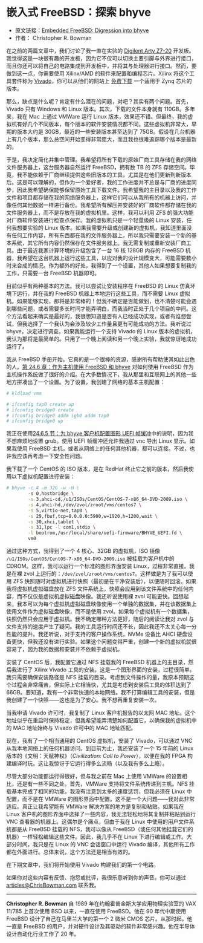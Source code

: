 # 嵌入式 FreeBSD：探索 bhyve

- 原文链接：[Embedded FreeBSD: Digression into bhyve](https://freebsdfoundation.org/our-work/journal/browser-based-edition/kernel-development/embedded-freebsd-digression-into-bhyve/)
- 作者： Christopher R. Bowman

在之前的两篇文章中，我们讨论了我一直在实验的 [Digilent Arty Z7-20](https://digilent.com/shop/arty-z7-zynq-7000-soc-development-board/) 开发板。我觉得这是一块很有趣的开发板，因为它不仅可以切换主要引脚与外界进行接口，而且你还可以将自己的电路集成到开发板中，并将其与处理器进行接口。然而，要做到这一点，你需要使用 Xilinx/AMD 的软件来配置和编程芯片。Xilinx 将这个工具套件称为 [Vivado](https://www.xilinx.com/products/design-tools/vivado.html#editions)，你可以从他们的网站上 [免费下载](https://www.xilinx.com/products/design-tools/vivado/vivado-ml.html) 一个适用于 Zynq 芯片的版本。

那么，缺点是什么呢？肯定有什么潜在的问题，对吧？其实有两个问题。首先，Vivado 只有 Windows 和 Linux 版本。其次，下载的文件本身就有 110GB。多年来，我在 Mac 上通过 VMWare 运行 Linux 版本，效果还不错。但最终，我的虚拟机有好几个不同版本，每个版本的软件安装情况都不同。这些虚拟机非常大，早期的版本大约是 30GB，最近的一些安装版本甚至达到了 75GB。假设在几台机器上有几个版本，那么总空间开始变得非常庞大，而且我也很难追踪哪个版本是最新的。

于是，我决定简化并集中管理。我希望将所有下载的原始厂商工具存储在我的网络文件服务器上，这台服务器自然运行 FreeBSD，拥有数 TB 的 ZFS 存储空间。毕竟，我不能依赖于厂商继续提供这些旧版本的工具，尤其是在他们更新到新版本后。这是可以理解的，但作为一个爱好者，我的工作进度并不总是与厂商的进度同步，因此我希望确保能够保留原始工具下载文件。我希望我的主目录以及我的工作文件和项目都存储在我的网络服务器上，这样它们可以从我所有的机器上访问，并像任何其他数据一样进行备份。我希望所有解压并安装好的厂商软件都存储在我的文件服务器上，而不是存放在我的虚拟机里。这样，我可以利用 ZFS 的强大功能对厂商软件安装进行检查点保存。我的虚拟机只是一个轻量级的 Linux 安装，任何我想要实验的 Linux 版本。如果我需要升级或创建新的虚拟机，我知道里面没有任何工作内容，所有东西都在我的文件服务器上，所以我只需要安装一个新的基本系统，其它所有内容仍然保存在文件服务器上。我无需复制或重新安装厂商工具。由于最近我家计算环境的升级包含了一台 16 核 128GB 内存的 FreeBSD 机器，我希望在这台机器上运行这些工具，以应对我的设计规模变大，可能需要数小时来合成的情况。作为额外的好处，我得到了一个设置，其他人如果想要复制我的工作，只需要一台 FreeBSD 机器即可。

目前似乎有两种基本的方法。我可以尝试让安装程序在 FreeBSD 的 Linux 仿真环境下运行，并在我的 FreeBSD 机器上本地运行这些工具，而不需要 Linux 虚拟机。如果能够实现，那将是非常棒的！但我不确定是否能做到，也不清楚可能会遇到哪些问题，或者需要多长时间才能弄明白，而我当时正处于几个项目的中间。这个方法看起来确实是最好的，我很想知道是否有人已经成功实现，或者有谁想尝试，但我选择了一个我认为会涉及较少工作量且更有可能成功的方法。我听说过 bhyve，决定进行调查。如果我能运行一个支持 Vivado 的 Linux 版本的虚拟机，我认为那将是最简单的。只用了一个晚上阅读和另一个晚上实验，我就惊讶地成功运行了。

我从 FreeBSD 手册开始。它真的是一个很棒的资源，感谢所有帮助使其如此出色的人。[第 24.6 章：作为主机使用 FreeBSD 和 bhyve](https://docs.freebsd.org/en/books/handbook/virtualization/#virtualization-host-bhyve) 对如何使用 FreeBSD 作为主机操作系统做了很好的介绍。在大多数情况下，我从那里和互联网上的其他一些地方拼凑出了一个设置。为了设置，我创建了网络的基本主机配置：

```sh
# kldload vmm

# ifconfig tap0 create up
# ifconfig bridge0 create
# ifconfig bridge0 addm igb0 addm tap0
# ifconfig bridge0 up
```

我正在使用[24.6.5 节：为 bhyve 客户机配置图形 UEFI 帧缓冲](https://docs.freebsd.org/en/books/handbook/virtualization/#virtualization-host-bhyve)中的说明，因为我不想麻烦地设置 grub。使用 UEFI 帧缓冲还允许我通过 vnc 导出 Linux 显示。如果我使用 FreeBSD 主机，或者从网络上的任何其他机器，都可以连接。不过，也许我应该再考虑一下安全性问题。

我下载了一个 CentOS 的 ISO 版本，是在 RedHat 终止它之前的版本，然后我使用以下虚拟机配置进行安装：

```sh
# bhyve -c 4 -m 32G -w -H \
        -s 0,hostbridge \
        -s 3,ahci-cd,/u1/ISOs/CentOS/CentOS-7-x86_64-DVD-2009.iso \
        -s 4,ahci-hd,/dev/zvol/zroot/vms/centos7 \
        -s 5,virtio-net,tap0 \
        -s 29,fbuf,tcp=0.0.0.0:5900,w=1920,h=1200,wait \
        -s 30,xhci,tablet \
        -s 31,lpc -l com1,stdio \
        -l bootrom,/usr/local/share/uefi-firmware/BHYVE_UEFI.fd \
        vm0
```

通过这种方式，我得到了一个 4 核心、32GB 的虚拟机，ISO 镜像 `/u1/ISOs/CentOS/CentOS-7-x86_64-DVD-2009.iso` 被挂载为客户机中的 CDROM。这样，我可以运行一个标准的图形界面安装 Linux，过程非常直接。我是在裸 zvol 上运行的：`/dev/zvol/zroot/vms/centos7`。这样做是为了我可以使用 ZFS 快照随时对虚拟机进行快照（最初是在干净安装后），以便随时回滚。如果我将虚拟机虚拟磁盘放在 ZFS 文件系统上，快照会应用到该文件系统中的任何内容，而不仅仅是虚拟机虚拟磁盘映像。我还听说使用裸 zvol 可能更快。回想起来，我本可以为每个虚拟机虚拟磁盘映像使用一个单独的数据集，并在该数据集上使用文件作为虚拟磁盘映像，而不是使用 zvol。如果每个虚拟机有一个数据集，快照仍然只会应用于虚拟机。我不确定哪种方法更好，随后的阅读让我对 zvol 与文件支持的速度产生了疑问。我的工具运行时间还不长，因此我还不太关心每一分性能的提升。我还听说，对于支持的客户操作系统，NVMe 设备比 AHCI 硬盘设备更快，但我还没有进行实验。如果这个问题变得严重，创建一个新的虚拟机就很容易了，因为我的数据和安装并不依赖于虚拟机。

安装了 CentOS 后，我配置它通过 NFS 挂载我的 FreeBSD 机器上的主目录，然后我进行了 Xilinx Vivado 工具的安装。这是一个图形界面的安装，过程很简单。我只需要确保安装路径是 NFS 挂载的目录。考虑到文件操作的量，我原本预期这个过程会非常痛苦，但实际上它相当快，尤其是考虑到安装后工具的体积达到了 66GB。要知道，我有一个非常快速的本地网络。我不打算编辑工具的安装，但是我创建了一个快照——这也是为了安心。我不想再重复安装一次。

当我申请 Vivado 许可时，我复制了 Linux 客户机报告的以太网 MAC 地址。这个地址似乎在重启时保持稳定，但我希望能弄清楚如何配置它，以确保我的虚拟机中的 MAC 地址始终与 Vivado 许可中的 MAC 地址匹配。

现在，我有了一个相当通用的 CentOS 虚拟机，安装了 Vivado，可以通过 VNC 从我本地网络上的任何机器访问。到目前为止，我还安装了一个 15 年前的 Linux 版本的《文明：天赋神权》（*Civilization: Call to Power*），以便在我的 FPGA 构建编译时玩。这让我惊讶于它运行得多么流畅（以及我有多么上瘾）。

尽管大部分功能都运行得很好，但与我之前在 Mac 上使用 VMWare 的设置相比，还是有一些不同之处。首先，VMWare 支持将文件系统传递到主机。NFS 挂载基本完成了相同的功能，我没有注意到太多的速度惩罚，但我必须在 Linux 中配置，而不是在 VMWare 的图形界面中配置。这不是一个大问题——我对此非常适应。真正让我希望能有 VMWare 解决方案的地方是复制和粘贴。如果我在 Linux 客户机的图形界面中选择了一些内容，我无法轻松地将其复制并粘贴到运行 VNC 查看器的机器上。这偶尔是个痛点，但由于我在 Linux 中使用的用户文件系统都是从 FreeBSD 挂载的 NFS，我可以像从 FreeBSD（或任何其他挂载它们的机器）一样轻松编辑这些文件。因此，我几乎不在 Linux 下进行编辑或工作。大部分时间，我只是在 Linux 的 VNC 会话窗口中运行 Vivado 编译，其他所有工作都在外面进行。总体来说，这个方法还是相当有效的。

在下期文章中，我们将开始使用 Vivado 构建我们的第一个电路。

如果你对这些内容有反馈、抱怨或批评，我很乐意听到你的声音。你可以通过 [articles@ChrisBowman.com](mailto:articles@ChrisBowman.com) 联系我。

---

**Christopher R. Bowman** 自 1989 年在约翰霍普金斯大学应用物理实验室的 VAX 11/785 上首次使用 BSD 以来，一直在使用 FreeBSD。他在 90 年代中期使用 FreeBSD 设计了自己在马里兰大学的第一个 2 微米 CMOS 芯片。从那时起，他一直是 FreeBSD 的用户，并对硬件设计及其驱动的软件非常感兴趣。他在半导体设计自动化行业工作了 20 年。
